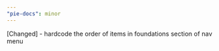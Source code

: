 ```yaml
---
"pie-docs": minor
---
```


[Changed] - hardcode the order of items in foundations section of nav menu
